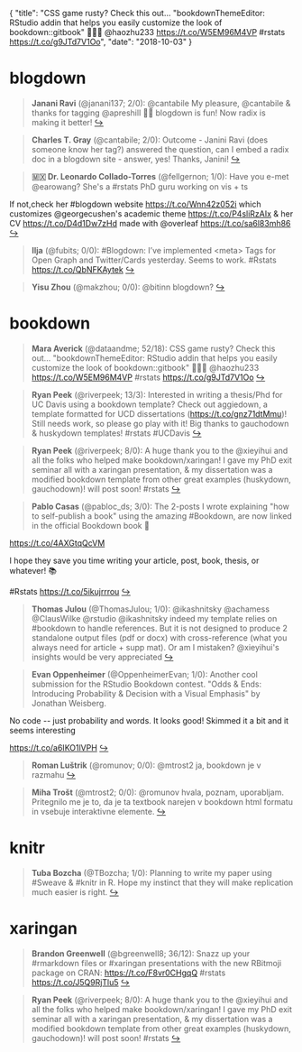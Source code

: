 {
  "title": "CSS game rusty? Check this out… \"bookdownThemeEditor: RStudio addin that helps you easily customize the look of bookdown::gitbook\" 👨🏻‍💻 @haozhu233 https://t.co/W5EM96M4VP #rstats https://t.co/g9JTd7V1Oo",
  "date": "2018-10-03"
}

# blogdown

> **Janani Ravi** (@janani137; 2/0): @cantabile My pleasure, @cantabile &amp; thanks for tagging @apreshill 👍🏼 blogdown is fun! Now radix is making it better!  [&#8618;](https://twitter.com/xieyihui/status/1046973404887375872)

<!-- -->


> **Charles T. Gray** (@cantabile; 2/0): Outcome - Janini Ravi (does someone know her tag?) answered the question, can I embed a radix doc in a blogdown site - answer, yes! Thanks, Janini!  [&#8618;](https://twitter.com/xieyihui/status/1046965493779836928)

<!-- -->


> **🇲🇽 Dr. Leonardo Collado-Torres** (@fellgernon; 1/0): Have you e-met @earowang? She's a #rstats PhD guru working on vis + ts 
>
If not,check her #blogdown website https://t.co/Wnn42z052i which customizes @georgecushen's academic theme https://t.co/P4sliRzAIx &amp; her CV https://t.co/D4d1Dw7zHd made with @overleaf https://t.co/sa6l83mh86  [&#8618;](https://twitter.com/xieyihui/status/1047172658335547392)

<!-- -->


> **Ilja** (@fubits; 0/0): #Blogdown: I’ve implemented &lt;meta&gt; Tags for Open Graph and Twitter/Cards yesterday. Seems to work. #Rstats
https://t.co/QbNFKAytek  [&#8618;](https://twitter.com/xieyihui/status/1047185181457764352)

<!-- -->


> **Yisu Zhou** (@makzhou; 0/0): @bitinn blogdown?  [&#8618;](https://twitter.com/xieyihui/status/1047075697964081152)

<!-- -->


# bookdown

> **Mara Averick** (@dataandme; 52/18): CSS game rusty? Check this out…
"bookdownThemeEditor: RStudio addin that helps you easily customize the look of bookdown::gitbook" 👨🏻‍💻 @haozhu233
https://t.co/W5EM96M4VP #rstats https://t.co/g9JTd7V1Oo  [&#8618;](https://twitter.com/xieyihui/status/1047169866766143489)

<!-- -->


> **Ryan Peek** (@riverpeek; 13/3): Interested in writing a thesis/Phd for UC Davis using a bookdown template? Check out aggiedown, a template formatted for UCD dissertations (https://t.co/gnz71dtMmu)! Still needs work, so please go play with it!  Big thanks to gauchodown &amp; huskydown templates! #rstats #UCDavis  [&#8618;](https://twitter.com/xieyihui/status/1047272131082379270)

<!-- -->


> **Ryan Peek** (@riverpeek; 8/0): A huge thank you to the @xieyihui  and all the folks who helped make bookdown/xaringan! I gave my PhD exit seminar all with a xaringan presentation, &amp; my dissertation was a modified bookdown template from other great examples (huskydown, gauchodown)!  will post soon! #rstats  [&#8618;](https://twitter.com/xieyihui/status/1047269812743757824)

<!-- -->


> **Pablo Casas** (@pabloc_ds; 3/0): The 2-posts I wrote explaining "how to self-publish a book" using the amazing #Bookdown, are now linked in the official Bookdown book 🤩
>
https://t.co/4AXGtqQcVM
>
I hope they save you time writing your article, post, book, thesis, or whatever! 📚 
>
#Rstats https://t.co/5ikujrrrou  [&#8618;](https://twitter.com/xieyihui/status/1047197066592768004)

<!-- -->


> **Thomas Julou** (@ThomasJulou; 1/0): @ikashnitsky @achamess @ClausWilke @rstudio @ikashnitsky indeed my template relies on #bookdown to handle references. But it is not designed to produce 2 standalone output files (pdf or docx) with cross-reference (what you always need for article + supp mat). Or am I mistaken? @xieyihui's insights would be very appreciated  [&#8618;](https://twitter.com/xieyihui/status/1047061753845166080)

<!-- -->


> **Evan Oppenheimer** (@OppenheimerEvan; 1/0): Another cool submission for the RStudio Bookdown contest. "Odds &amp; Ends: Introducing Probability &amp; Decision with a Visual Emphasis" by Jonathan Weisberg.
>
No code -- just probability and words. It looks good! Skimmed it a bit and it seems interesting
>
https://t.co/a6IKO1lVPH  [&#8618;](https://twitter.com/xieyihui/status/1046978723751350280)

<!-- -->


> **Roman Luštrik** (@romunov; 0/0): @mtrost2 ja, bookdown je v razmahu  [&#8618;](https://twitter.com/xieyihui/status/1047064157080760322)

<!-- -->


> **Miha Trošt** (@mtrost2; 0/0): @romunov hvala, poznam, uporabljam. Pritegnilo me je to, da je ta textbook narejen v bookdown html formatu in vsebuje interaktivne elemente.  [&#8618;](https://twitter.com/xieyihui/status/1047061332221210625)

<!-- -->


# knitr

> **Tuba Bozcha** (@TBozcha; 1/0): Planning to write my paper using #Sweave &amp; #knitr in R. Hope my instinct that they will make replication much easier is right.  [&#8618;](https://twitter.com/xieyihui/status/1047109585054654464)

<!-- -->


# xaringan

> **Brandon Greenwell** (@bgreenwell8; 36/12): Snazz up your #rmarkdown files or #xaringan presentations with the new RBitmoji package on CRAN: https://t.co/F8vr0CHgqQ #rstats https://t.co/J5Q9RjTlu5  [&#8618;](https://twitter.com/xieyihui/status/1047103032448692224)

<!-- -->


> **Ryan Peek** (@riverpeek; 8/0): A huge thank you to the @xieyihui  and all the folks who helped make bookdown/xaringan! I gave my PhD exit seminar all with a xaringan presentation, &amp; my dissertation was a modified bookdown template from other great examples (huskydown, gauchodown)!  will post soon! #rstats  [&#8618;](https://twitter.com/xieyihui/status/1047269812743757824)

<!-- -->


